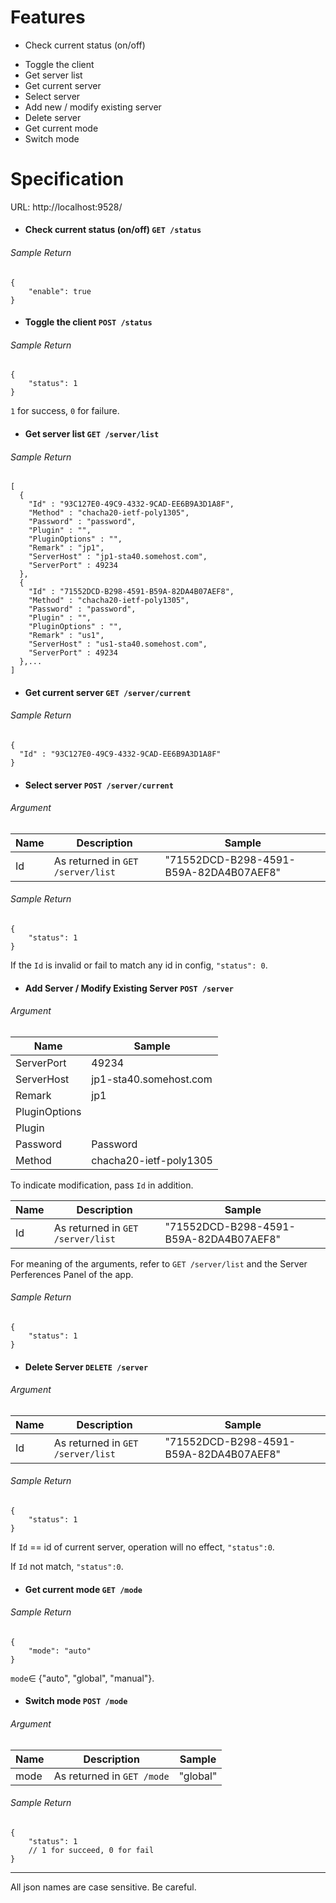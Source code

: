 # Features

* Check current status (on/off)

- Toggle the client
- Get server list
- Get current server
- Select server
- Add new / modify existing server
- Delete server
- Get current mode
- Switch mode

# Specification

URL: http://localhost:9528/

- #### Check current status (on/off)  `GET /status`

###### Sample Return

```
{
    "enable": true
}
```

- #### Toggle the client  `POST /status`

###### Sample Return

```
{
    "status": 1
}
```

`1` for success, `0` for failure.

- #### Get server list  `GET /server/list`

###### Sample Return

```
[
  {
    "Id" : "93C127E0-49C9-4332-9CAD-EE6B9A3D1A8F",
    "Method" : "chacha20-ietf-poly1305",
    "Password" : "password",
    "Plugin" : "",
    "PluginOptions" : "",
    "Remark" : "jp1",
    "ServerHost" : "jp1-sta40.somehost.com",
    "ServerPort" : 49234
  },
  {
    "Id" : "71552DCD-B298-4591-B59A-82DA4B07AEF8",
    "Method" : "chacha20-ietf-poly1305",
    "Password" : "password",
    "Plugin" : "",
    "PluginOptions" : "",
    "Remark" : "us1",
    "ServerHost" : "us1-sta40.somehost.com",
    "ServerPort" : 49234
  },...
]
```

- #### Get current server `GET /server/current`

###### Sample Return

```
{
  "Id" : "93C127E0-49C9-4332-9CAD-EE6B9A3D1A8F"
}
```

- #### Select server  `POST /server/current`

###### Argument

| Name | Description                       | Sample                                 |
| ---- | --------------------------------- | -------------------------------------- |
| Id   | As returned in `GET /server/list` | "71552DCD-B298-4591-B59A-82DA4B07AEF8" |

###### Sample Return

```
{
    "status": 1
}
```

If the `Id` is invalid or fail to match any id in config, `"status": 0`. 

- #### Add Server / Modify Existing Server  `POST /server `

###### Argument

| Name          | Sample                 |
| ------------- | ---------------------- |
| ServerPort    | 49234                  |
| ServerHost    | jp1-sta40.somehost.com |
| Remark        | jp1                    |
| PluginOptions |                        |
| Plugin        |                        |
| Password      | Password               |
| Method        | chacha20-ietf-poly1305 |

To indicate modification, pass `Id`  in addition.

| Name | Description                       | Sample                                 |
| ---- | --------------------------------- | -------------------------------------- |
| Id   | As returned in `GET /server/list` | "71552DCD-B298-4591-B59A-82DA4B07AEF8" |

For meaning of the arguments, refer to `GET /server/list` and the Server Perferences Panel of the app.

###### Sample Return

```
{
    "status": 1
}
```

- #### Delete Server  `DELETE /server`

###### Argument

| Name | Description                       | Sample                                 |
| ---- | --------------------------------- | -------------------------------------- |
| Id   | As returned in `GET /server/list` | "71552DCD-B298-4591-B59A-82DA4B07AEF8" |

###### Sample Return

```
{
    "status": 1
}
```

If `Id` == id of current server, operation will no effect, `"status":0`.

If `Id` not match, `"status":0`.

- #### Get current mode  `GET /mode`

###### Sample Return

```
{
    "mode": "auto"
}
```

 `mode`∈ {"auto", "global", "manual"}.

- #### Switch mode  `POST /mode`

###### Argument

| Name | Description                | Sample   |
| ---- | -------------------------- | -------- |
| mode | As returned in `GET /mode` | "global" |

###### Sample Return

```
{
    "status": 1
    // 1 for succeed, 0 for fail  
}
```

---

All json names are case sensitive. Be careful.

